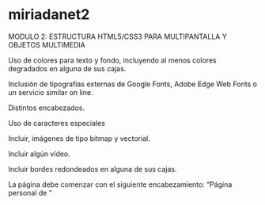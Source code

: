 # miriadanet2
MODULO 2: ESTRUCTURA HTML5/CSS3 PARA MULTIPANTALLA Y OBJETOS MULTIMEDIA



Uso de colores para texto y fondo, incluyendo al menos colores degradados en alguna de sus cajas.

Inclusión de tipografías externas de Google Fonts, Adobe Edge Web Fonts o un servicio similar on line.

Distintos encabezados.

Uso de caracteres especiales

Incluir, imágenes de tipo bitmap y vectorial.

Incluir algún vídeo.

Incluir bordes redondeados en alguna de sus cajas.

La página debe comenzar con el siguiente encabezamiento:  “Página personal de <nombre y apellido del alumno>”


